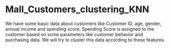 # Mall_Customers_clustering_KNN
We have some basic data about customers like Customer ID, age, gender, annual income and spending score. Spending Score is assigned to the customer based on some parameters like customer behavior and purchasing data. We will try to cluster this data according to these features.
